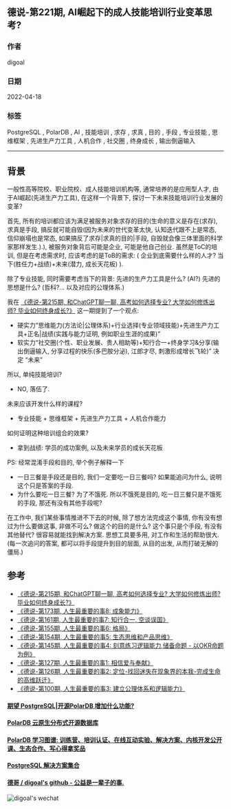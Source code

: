 ## 德说-第221期, AI崛起下的成人技能培训行业变革思考?                    
                    
### 作者                    
digoal                    
                    
### 日期                    
2022-04-18                   
                    
### 标签                    
PostgreSQL , PolarDB , AI , 技能培训 , 求存 , 求真 , 目的 , 手段 , 专业技能 , 思维框架 , 先进生产力工具 , 人机合作 , 社交圈 , 终身成长 , 输出倒逼输入                 
                    
----                    
                    
## 背景                 
  
一般性高等院校、职业院校、成人技能培训机构等, 通常培养的是应用型人才, 由于AI崛起(先进生产力工具), 在这样一个背景下, 探讨一下未来技能培训行业发展的变革?    
  
首先, 所有的培训都应该为满足被服务对象求存的目的(生命的意义是存在(求存), 求真是手段, 搞反就可能自毁(因为未来的世代变革太快, 认知迭代跟不上是常态, 信仰崩塌也是常态, 如果搞反了求存|求真的目的|手段, 自毁就会像三体里面的科学家那样发生.).), 被服务对象背后可能是企业, 可能是他自己创业.   虽然是ToC的培训, 但是在考虑需求时, 应该考虑的是ToB的需求: ( 企业到底需要什么样的人才?  当下(胜任力+战绩)+未来(潜力, 成长天花板) ).     
  
除了专业技能, 同时需要考虑当下的背景: 先进的生产力工具是什么? (AI?) 先进的思想是什么? (哲科?... 以及对应的公理体系.)     
        
我在 [《德说-第215期, 和ChatGPT聊一聊, 高考如何选择专业? 大学如何修炼出师? 毕业如何终身成长?》](../202303/20230331_09.md) 这一期提到了一个观点:  
- 硬实力“思维能力(方法论|公理体系)+行业选择(专业领域技能)+先进生产力工具+正名|战绩(实践与能力证明, 例如职业生涯的成果)”  
- 软实力“社交圈(个性、职业发展、贵人相助等)+知行合一+终身学习&分享(输出倒逼输入, 分享过程的快乐(多巴胺分泌), 江郎才尽, 刺激形成增长飞轮)” 决定 “未来”    
     
所以, 单纯技能培训?       
- NO, 落伍了.           
  
未来应该开发什么样的课程?      
- 专业技能 + 思维框架 + 先进生产力工具 + 人机合作能力         
        
如何证明这种培训组合的效果?      
- 拿到战绩: 学员的成功案例, 以及未来学员的成长天花板         
     
PS:  经常混淆手段和目的, 举个例子解释一下
- 一日三餐是手段还是目的, 我们一定要吃一日三餐吗?  如果能追问为什么, 说明这个只是答案的手段. 
- 为什么要吃一日三餐? 为了不饿死.  所以不饿死是目的, 吃一日三餐只是不饿死的手段, 那还有没有其他手段呢?   
  
在工作中, 我们某些事情推进不下去的时候, 除了想方法完成这个事情, 你有没有想过为什么要做这事, 非做不可么? 做这个的目的是什么? 这个事只是个手段, 有没有其他替代?  很容易就能找到解决方案. 思想工具要多用, 对工作和生活的帮助很大.    (每一次追问的答案, 都可以将手段提升到目的层面, 从目的出发, 从而打破无解的僵局.)   
  
## 参考  
- [《德说-第215期, 和ChatGPT聊一聊, 高考如何选择专业? 大学如何修炼出师? 毕业如何终身成长?》](../202303/20230331_09.md)        
- [《德说-第173期, 人生最重要的事8: 成象能力》](../202211/20221116_03.md)    
- [《德说-第161期, 人生最重要的事7: 知行合一, 空谈误国》](../202210/20221021_01.md)    
- [《德说-第155期, 人生最重要的事6: 格局》](../202210/20221002_01.md)    
- [《德说-第154期, 人生最重要的事5: 生态思维和产品思维》](../202210/20221001_03.md)    
- [《德说-第145期, 人生最重要的事4: 刻意练习逻辑能力,储备命题 - 以OKR命题为例》](../202209/20220917_01.md)    
- [《德说-第127期, 人生最重要的事1: 相信爱与奉献》](../202208/20220822_01.md)    
- [《德说-第126期, 人生最重要的事2: 定位-找回迷失在现象界的本我-完成生命的高维跃迁》](../202208/20220819_03.md)    
- [《德说-第100期, 人生最重要的事3: 建立公理体系和逻辑能力》](../202206/20220610_01.md)   
  
      
  
#### [期望 PostgreSQL|开源PolarDB 增加什么功能?](https://github.com/digoal/blog/issues/76 "269ac3d1c492e938c0191101c7238216")
  
  
#### [PolarDB 云原生分布式开源数据库](https://github.com/ApsaraDB "57258f76c37864c6e6d23383d05714ea")
  
  
#### [PolarDB 学习图谱: 训练营、培训认证、在线互动实验、解决方案、内核开发公开课、生态合作、写心得拿奖品](https://www.aliyun.com/database/openpolardb/activity "8642f60e04ed0c814bf9cb9677976bd4")
  
  
#### [PostgreSQL 解决方案集合](../201706/20170601_02.md "40cff096e9ed7122c512b35d8561d9c8")
  
  
#### [德哥 / digoal's github - 公益是一辈子的事.](https://github.com/digoal/blog/blob/master/README.md "22709685feb7cab07d30f30387f0a9ae")
  
  
![digoal's wechat](../pic/digoal_weixin.jpg "f7ad92eeba24523fd47a6e1a0e691b59")
  
